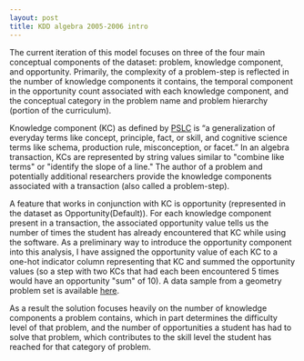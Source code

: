 ```yaml
---
layout: post
title: KDD algebra 2005-2006 intro
---
```


The current iteration of this model focuses on three of the four main conceptual components of the dataset: problem, knowledge component, and opportunity. Primarily, the complexity of a problem-step is reflected in the number of knowledge components it contains, the temporal component in the opportunity count associated with each knowledge component, and the conceptual category in the problem name and problem hierarchy (portion of the curriculum).

Knowledge component (KC) as defined by [PSLC](https://pslcdatashop.web.cmu.edu/KDDCup/rules_data_format.jsp) is “a generalization of everyday terms like concept, principle, fact, or skill, and cognitive science terms like schema, production rule, misconception, or facet.” In an algebra transaction, KCs are represented by string values similar to "combine like terms" or "identify the slope of a line." The author of a problem and potentially additional researchers provide the knowledge components associated with a transaction (also called a problem-step).

A feature that works in conjunction with KC is opportunity (represented in the dataset as Opportunity(Default)). For each knowledge component present in a transaction, the associated opportunity value tells us the number of times the student has already encountered that KC while using the software. As a preliminary way to introduce the opportunity component into this analysis, I have assigned the opportunity value of each KC to a one-hot indicator column representing that KC and summed the opportunity values (so a step with two KCs that had each been encountered 5 times would have an opportunity "sum" of 10). A data sample from a geometry problem set is available [here](https://pslcdatashop.web.cmu.edu/KDDCup/rules_data_format.jsp#table-1).

As a result the solution focuses heavily on the number of knowledge components a problem contains, which in part determines the difficulty level of that problem, and the number of opportunities a student has had to solve that problem, which contributes to the skill level the student has reached for that category of problem. 
